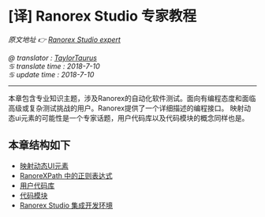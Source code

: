 # [译] Ranorex Studio 专家教程

*原文地址 👉 [Ranorex Studio expert][0]*

*@ translator : [TaylorTaurus](https://github.com/taylortaurus)*    
*♋ translate time : 2018-7-10*    
*♋ update time : 2018-7-10*  

---  

本章包含专业知识主题，涉及Ranorex的自动化软件测试。面向有编程态度和面临高级或复杂测试挑战的用户。Ranorex提供了一个详细描述的编程接口。
映射动态ui元素的可能性是一个专家话题，用户代码库以及代码模块的概念同样也是。  

## 本章结构如下  

- [映射动态UI元素][1]
- [RanoreXPath 中的正则表达式][2]
- [用户代码库][3]
- [代码模块][4]
- [Ranorex Studio 集成开发环境][5]

[0]: https://www.ranorex.com/help/latest/ranorex-studio-expert/  
[1]: .\Mapping_dynamic_UI_elements\index.html
[2]: .\Regular_expressions_in_RanoreXPath\index.html
[3]: .\User_code_library\index.html
[4]: .\Code_modules\index.html
[5]: .\Ranorex_Studio_IDE\index.html


